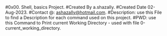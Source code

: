 #0x00. Shell, basics Project.
#Created By a.shazally.
#Created Date 02-Aug-2023.
#Contact @:
ashazally@hotmail.com.
#Description:
use this File to find a Description for each command used on this project.
#PWD:
use this Command to Print current Working Directory - used with file 0-current_working_directory.

